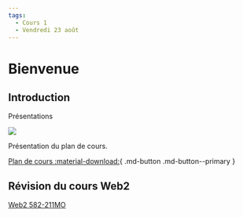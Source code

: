 ```yaml
---
tags:
  - Cours 1
  - Vendredi 23 août
---
```


# Bienvenue

## Introduction

Présentations

![](./assets/presentations.png)

Présentation du plan de cours.

[Plan de cours :material-download:](./assets/documents/582-311MO-A2024-plan-de-cours.pdf){ .md-button .md-button--primary }

## Révision du cours Web2

[Web2 582-211MO](https://tim-montmorency.com/timdoc/582-211MO)
